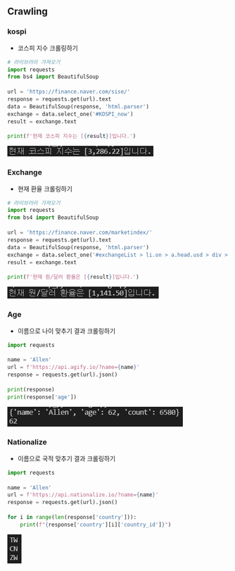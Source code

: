 ## Crawling

### kospi

- 코스피 지수 크롤링하기

```python
# 라이브러리 가져오기
import requests
from bs4 import BeautifulSoup

url = 'https://finance.naver.com/sise/'
response = requests.get(url).text
data = BeautifulSoup(response, 'html.parser')
exchange = data.select_one('#KOSPI_now')
result = exchange.text

print(f'현재 코스피 지수는 [{result}]입니다.')
```

![image-20210715171406798](md-images/image-20210715171406798.png)



### Exchange

- 현재 환율 크롤링하기

```python
# 라이브러리 가져오기
import requests
from bs4 import BeautifulSoup

url = 'https://finance.naver.com/marketindex/'
response = requests.get(url).text
data = BeautifulSoup(response, 'html.parser')
exchange = data.select_one('#exchangeList > li.on > a.head.usd > div > span.value')
result = exchange.text

print(f'현재 원/달러 환율은 [{result}]입니다.')
```

![image-20210715171459346](md-images/image-20210715171459346.png)



### Age

- 이름으로 나이 맞추기 결과 크롤링하기

```python
import requests

name = 'Allen'
url = f'https://api.agify.io/?name={name}'
response = requests.get(url).json()

print(response)
print(response['age'])

```

![image-20210715171546253](md-images/image-20210715171546253.png)



### Nationalize

- 이름으로 국적 맞추기 결과 크롤링하기

```python
import requests

name = 'Allen'
url = f'https://api.nationalize.io/?name={name}'
response = requests.get(url).json()

for i in range(len(response['country'])):
    print(f"{response['country'][i]['country_id']}")

```

![image-20210715171630038](md-images/image-20210715171630038.png)